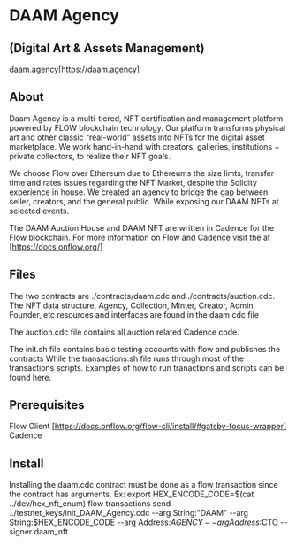# DAAM Agency
## (Digital Art & Assets Management)
daam.agency[https://daam.agency]

## About
Daam Agency is a multi-tiered, NFT certification and management platform powered by FLOW blockchain technology. Our platform transforms physical art and other classic “real-world” assets into NFTs for the digital asset marketplace. We work hand-in-hand with creators, galleries, institutions + private collectors, to realize their NFT goals. 

We choose Flow over Ethereum due to Ethereums the size limts, transfer time and rates issues regarding the NFT Market, despite the Solidity experience in house. We created an agency to bridge the gap between seller, creators, and the general public. While exposing our DAAM NFTs at selected events.

The DAAM Auction House and DAAM NFT are written in Cadence for the Flow blockchain. 
For more information on Flow and Cadence visit the at [https://docs.onflow.org/] 

## Files
The two contracts are ./contracts/daam.cdc and ./contracts/auction.cdc. The NFT data structure, Agency, Collection, Minter, Creator, Admin, Founder, etc resources and interfaces are found in the daam.cdc file

The auction.cdc file contains all auction related Cadence code.

The init.sh file contains basic testing accounts with flow and publishes the contracts
While the transactions.sh file runs through most of the transactions scripts. Examples of how to run tranactions and scripts can be found here.

## Prerequisites
Flow Client [https://docs.onflow.org/flow-cli/install/#gatsby-focus-wrapper]
Cadence

## Install
Installing the daam.cdc contract must be done as a flow transaction since the contract has arguments.
Ex: 
export HEX_ENCODE_CODE=$(cat ../dev/hex_nft_enum)
flow transactions send ../testnet_keys/init_DAAM_Agency.cdc --arg String:"DAAM" --arg String:$HEX_ENCODE_CODE --arg Address:$AGENCY --arg Address:$CTO --signer daam_nft


